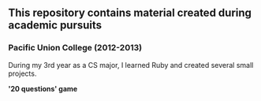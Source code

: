 ## This repository contains material created during academic pursuits

### Pacific Union College (2012-2013)
During my 3rd year as a CS major, I learned Ruby and created several small projects.

**'20 questions' game**
